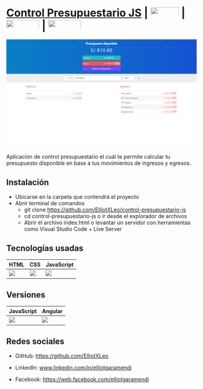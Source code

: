 # [Control Presupuestario JS](https://elliotxleo.github.io/control-presupuestario-js) | [<img src="https://www.mndesign.es/wp-content/uploads/2014/04/linkedin-1200x400.jpg" width="75" height="25" />](https://www.linkedin.com/in/elliotgaramendi) | [<img src="https://www.kindpng.com/picc/m/141-1419051_github-icon-png-transparent-png.png" width="87.4" height="25" />](https://github.com/ElliotXLeo) | [<img src="https://www.audienciaelectronica.net/wp-content/uploads/2018/08/facebook-text-logo.png" width="86.24" height="25" />](https://web.facebook.com/elliotgaramendi) 

[![control-presupuestario-js](./img/demo.png)](https://elliotxleo.github.io/control-presupuestario-js)

Aplicación de control presupuestario el cuál te permite calcular tu presupuesto disponible en base a tus movimientos de ingresos y egresos.

## Instalación
- Ubicarse en la carpeta que contendrá el proyecto
- Abrir terminal de comandos
  - git clone https://github.com/ElliotXLeo/control-presupuestario-js
  - cd control-presupuestario-js o ir desde el explorador de archivos
  - Abrir el archivo index.html o levantar un servidor con herramientas como Visual Studio Code + Live Server

## Tecnologías usadas
| HTML | CSS | JavaScript |
| --- | --- | --- |
| <img src="https://javier-rodriguez.vercel.app/img/logos/html-5.svg" width="1000px"/> | <img src="https://upload.wikimedia.org/wikipedia/commons/thumb/3/3d/CSS.3.svg/1200px-CSS.3.svg.png" width="1000px"/> | <img src="https://upload.wikimedia.org/wikipedia/commons/thumb/9/99/Unofficial_JavaScript_logo_2.svg/1200px-Unofficial_JavaScript_logo_2.svg.png" width="1000px"/> |

## Versiones
| JavaScript | Angular |
| --- | --- |
| <a href="https://github.com/ElliotXLeo/control-presupuestario-js"><img src="https://upload.wikimedia.org/wikipedia/commons/thumb/9/99/Unofficial_JavaScript_logo_2.svg/1200px-Unofficial_JavaScript_logo_2.svg.png" width="1000px"/></a> | <a href="https://github.com/ElliotXLeo/control-presupuestario-a"><img src="https://upload.wikimedia.org/wikipedia/commons/thumb/c/cf/Angular_full_color_logo.svg/1200px-Angular_full_color_logo.svg.png" width="1000px"/></a> |

## Redes sociales

- GitHub: https://github.com/ElliotXLeo

- LinkedIn: www.linkedin.com/in/elliotgaramendi

- Facebook: https://web.facebook.com/elliotgaramendi